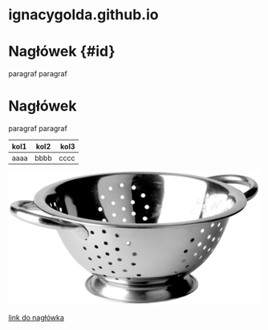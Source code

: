 # ignacygolda.github.io

# Nagłówek {#id}

paragraf paragraf

# Nagłówek

paragraf paragraf

|kol1|kol2|kol3|
|:---|:--:|---:|
|aaaa|bbbb|cccc|

![img.jpg](img.jpg)

[link do nagłówka](#id)
